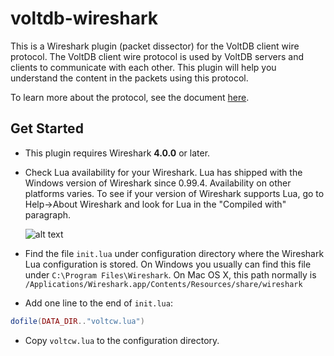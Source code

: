 # voltdb-wireshark

This is a Wireshark plugin (packet dissector) for the VoltDB client wire protocol. The VoltDB client wire protocol is used by VoltDB servers and clients to communicate with each other. This plugin will help you understand the content in the packets using this protocol.

To learn more about the protocol, see the document [here](http://downloads.voltdb.com/documentation/wireprotocol.pdf).

## Get Started
* This plugin requires Wireshark **4.0.0** or later.
* Check Lua availability for your Wireshark. Lua has shipped with the Windows version of Wireshark since 0.99.4. Availability on other platforms varies. To see if your version of Wireshark supports Lua, go to Help→About Wireshark and look for Lua in the "Compiled with" paragraph.

  ![alt text](https://wiki.wireshark.org/uploads/__moin_import__/attachments/Lua/lua-about.png "Lua availability")  

* Find the file `init.lua` under configuration directory where the Wireshark Lua configuration is stored. On Windows you usually can find this file under `C:\Program Files\Wireshark`. On Mac OS X, this path normally is `/Applications/Wireshark.app/Contents/Resources/share/wireshark`
* Add one line to the end of `init.lua`:
```lua
dofile(DATA_DIR.."voltcw.lua")
```
* Copy `voltcw.lua` to the configuration directory.
